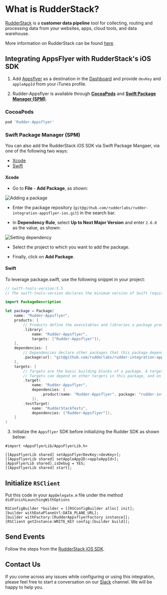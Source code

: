 # What is RudderStack?

[RudderStack](https://rudderstack.com/) is a **customer data pipeline** tool for collecting, routing and processing data from your websites, apps, cloud tools, and data warehouse.

More information on RudderStack can be found [here](https://github.com/rudderlabs/rudder-server).

## Integrating AppsFlyer with RudderStack's iOS SDK

1. Add [Appsflyer](https://www.appsflyer.com) as a destination in the [Dashboard](https://app.rudderstack.com/) and provide ```devKey``` and `appleAppId` from your iTunes profile.

2. Rudder-Appsflyer is available through [**CocoaPods**](https://cocoapods.org) and [**Swift Package Manager (SPM)**](https://www.swift.org/package-manager/).
### CocoaPods
```ruby
pod 'Rudder-Appsflyer'
```
### Swift Package Manager (SPM)

You can also add the RudderStack iOS SDK via Swift Package Mangaer, via one of the following two ways:

* [Xcode](#xcode)
* [Swift](#swift)

#### Xcode

* Go to **File** - **Add Package**, as shown:

![Adding a package](https://user-images.githubusercontent.com/59817155/140903027-286a1d64-f5d5-4041-9827-47b6cef76a46.png)

* Enter the package repository (`git@github.com/rudderlabs/rudder-integration-appsflyer-ios.git`) in the search bar.

* In **Dependency Rule**, select **Up to Next Major Version** and enter `2.6.0` as the value, as shown:

![Setting dependency](https://user-images.githubusercontent.com/59817155/145574696-8c849749-13e0-40d5-aacb-3fccb5c8e67d.png)

* Select the project to which you want to add the package.

* Finally, click on **Add Package**.

#### Swift

To leverage package.swift, use the following snippet in your project:

```swift
// swift-tools-version:5.5
// The swift-tools-version declares the minimum version of Swift required to build this package.

import PackageDescription

let package = Package(
    name: "Rudder-Appsflyer",
    products: [
        // Products define the executables and libraries a package produces, and make them visible to other packages.
        .library(
            name: "Rudder-Appsflyer",
            targets: ["Rudder-Appsflyer"]),
    ],
    dependencies: [
        // Dependencies declare other packages that this package depends on.
        .package(url: "git@github.com/rudderlabs/rudder-integration-appsflyer-ios.git", from: "2.6.0")
    ],
    targets: [
        // Targets are the basic building blocks of a package. A target can define a module or a test suite.
        // Targets can depend on other targets in this package, and on products in packages this package depends on.
        .target(
            name: "Rudder-Appsflyer",
            dependencies: [
                .product(name: "Rudder-Appsflyer", package: "rudder-integration-appsflyer-ios")
            ]),
        .testTarget(
            name: "RudderStackTests",
            dependencies: ["Rudder-Appsflyer"]),
    ]
)
```

3. Initialize the `Appsflyer` SDK before initializing the Rudder SDK as shown below:

```
#import <AppsFlyerLib/AppsFlyerLib.h>

[[AppsFlyerLib shared] setAppsFlyerDevKey:<devKey>];
[[AppsFlyerLib shared] setAppleAppID:<appleAppId>];
[AppsFlyerLib shared].isDebug = YES;
[[AppsFlyerLib shared] start];
```

## Initialize ```RSClient```

Put this code in your ```AppDelegate.m``` file under the method ```didFinishLaunchingWithOptions```
```
RSConfigBuilder *builder = [[RSConfigBuilder alloc] init];
[builder withDataPlaneUrl:DATA_PLANE_URL];
[builder withFactory:[RudderAppsflyerFactory instance]];
[RSClient getInstance:WRITE_KEY config:[builder build]];
```

## Send Events

Follow the steps from the [RudderStack iOS SDK](https://github.com/rudderlabs/rudder-sdk-ios).

## Contact Us

If you come across any issues while configuring or using this integration, please feel free to start a conversation on our [Slack](https://github.com/rudderlabs/rudder-integration-braze-ios/pull/4) channel. We will be happy to help you.

